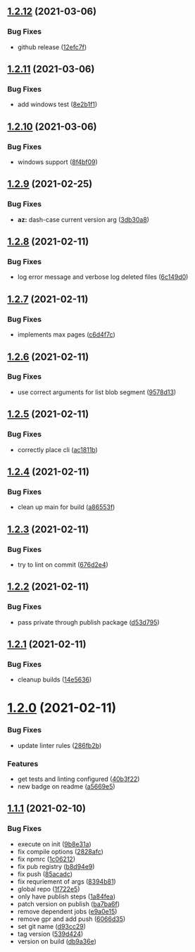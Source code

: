 ## [1.2.12](https://github.com/simple-deck/ui-deployment/compare/v1.2.11...v1.2.12) (2021-03-06)


### Bug Fixes

* github release ([12efc7f](https://github.com/simple-deck/ui-deployment/commit/12efc7fcdeae893d8a6ec8c4ea948b07ce187ec9))

## [1.2.11](https://github.com/simple-deck/ui-deployment/compare/v1.2.10...v1.2.11) (2021-03-06)


### Bug Fixes

* add windows test ([8e2b1f1](https://github.com/simple-deck/ui-deployment/commit/8e2b1f18cf9971c58cdbf142adb95030341976c7))

## [1.2.10](https://github.com/simple-deck/ui-deployment/compare/v1.2.9...v1.2.10) (2021-03-06)


### Bug Fixes

* windows support ([8f4bf09](https://github.com/simple-deck/ui-deployment/commit/8f4bf09ff4ca663da11051293ea4ab2fe8d8180b))

## [1.2.9](https://github.com/simple-deck/ui-deployment/compare/v1.2.8...v1.2.9) (2021-02-25)


### Bug Fixes

* **az:** dash-case current version arg ([3db30a8](https://github.com/simple-deck/ui-deployment/commit/3db30a8679fe20dcebd20fdb96d1f6eae3a0c84f))

## [1.2.8](https://github.com/simple-deck/ui-deployment/compare/v1.2.7...v1.2.8) (2021-02-11)


### Bug Fixes

* log error message and verbose log deleted files ([6c149d0](https://github.com/simple-deck/ui-deployment/commit/6c149d04aacc5c29695017aa08761fba44a095c0))

## [1.2.7](https://github.com/simple-deck/ui-deployment/compare/v1.2.6...v1.2.7) (2021-02-11)


### Bug Fixes

* implements max pages ([c6d4f7c](https://github.com/simple-deck/ui-deployment/commit/c6d4f7cf3afa5e5bddc6914cae409ec65e8af88e))

## [1.2.6](https://github.com/simple-deck/ui-deployment/compare/v1.2.5...v1.2.6) (2021-02-11)


### Bug Fixes

* use correct arguments for list blob segment ([9578d13](https://github.com/simple-deck/ui-deployment/commit/9578d1377e39520ff456cd00dbb2ff02a52ad561))

## [1.2.5](https://github.com/simple-deck/ui-deployment/compare/v1.2.4...v1.2.5) (2021-02-11)


### Bug Fixes

* correctly place cli ([ac1811b](https://github.com/simple-deck/ui-deployment/commit/ac1811b8e7d0dc0b3af29d044541182514505cda))

## [1.2.4](https://github.com/simple-deck/ui-deployment/compare/v1.2.3...v1.2.4) (2021-02-11)


### Bug Fixes

* clean up main for build ([a86553f](https://github.com/simple-deck/ui-deployment/commit/a86553f7427678d30433572f4fd69592c5fd8761))

## [1.2.3](https://github.com/simple-deck/ui-deployment/compare/v1.2.2...v1.2.3) (2021-02-11)


### Bug Fixes

* try to lint on commit ([676d2e4](https://github.com/simple-deck/ui-deployment/commit/676d2e43216f4252aba88359e8b2a90785be4066))

## [1.2.2](https://github.com/simple-deck/ui-deployment/compare/v1.2.1...v1.2.2) (2021-02-11)


### Bug Fixes

* pass private through publish package ([d53d795](https://github.com/simple-deck/ui-deployment/commit/d53d795b08b52cdf87640816447ccbad45321b6b))

## [1.2.1](https://github.com/simple-deck/ui-deployment/compare/v1.2.0...v1.2.1) (2021-02-11)


### Bug Fixes

* cleanup builds ([14e5636](https://github.com/simple-deck/ui-deployment/commit/14e56361c3bba3b9ec1d4b4b16d6452a6a46b926))

# [1.2.0](https://github.com/simple-deck/ui-deployment/compare/v1.1.1...v1.2.0) (2021-02-11)


### Bug Fixes

* update linter rules ([286fb2b](https://github.com/simple-deck/ui-deployment/commit/286fb2b5e5faad00f9bc9b3d015413f841472280))


### Features

* get tests and linting configured ([40b3f22](https://github.com/simple-deck/ui-deployment/commit/40b3f226f11a2a4e95da583e8e58116ac109747f))
* new badge on readme ([a5669e5](https://github.com/simple-deck/ui-deployment/commit/a5669e5b4d1d4a148053ad3eaefa195d65a2f7c0))

## [1.1.1](https://github.com/simple-deck/ui-deployment/compare/v1.1.0...v1.1.1) (2021-02-10)


### Bug Fixes

* execute on init ([9b8e31a](https://github.com/simple-deck/ui-deployment/commit/9b8e31a0b29082be763904b9a4b73967c999738d))
* fix compile options ([2828afc](https://github.com/simple-deck/ui-deployment/commit/2828afc8740bd3e240ca34a079c5b06b2c475713))
* fix npmrc ([1c06212](https://github.com/simple-deck/ui-deployment/commit/1c062125c86b29b270f8ffd551039c7759209b17))
* fix pub registry ([b8d94e9](https://github.com/simple-deck/ui-deployment/commit/b8d94e9df3d257469783322eb451be9cdda8693e))
* fix push ([85acadc](https://github.com/simple-deck/ui-deployment/commit/85acadc22cb575c9f321f54643047bfb9a14ca8b))
* fix requriement of args ([8394b81](https://github.com/simple-deck/ui-deployment/commit/8394b8106e79e67aff882ce9b3518996c540d09e))
* global repo ([1f722e5](https://github.com/simple-deck/ui-deployment/commit/1f722e50bb259c0c613cdf560ffd86994fb85796))
* only have publish steps ([1a84fea](https://github.com/simple-deck/ui-deployment/commit/1a84feaccfff8f4f4dd7b09fbd035ff23484d87e))
* patch version on publish ([ba7ba6f](https://github.com/simple-deck/ui-deployment/commit/ba7ba6f61bf76096a3b8f4c4ae8136ac1f9eec9b))
* remove dependent jobs ([e9a0e15](https://github.com/simple-deck/ui-deployment/commit/e9a0e15f79f18e8687d05a9e91cec28aa61a53b1))
* remove gpr and add push ([6066d35](https://github.com/simple-deck/ui-deployment/commit/6066d3542dcd7586c88daeabd4361cf8428ccd4b))
* set git name ([d93cc29](https://github.com/simple-deck/ui-deployment/commit/d93cc29423efd9d226502dc0d3e22c14410cc3e5))
* tag version ([539d424](https://github.com/simple-deck/ui-deployment/commit/539d424569fe35a5c6120726900dd5545a827436))
* version on build ([db9a36e](https://github.com/simple-deck/ui-deployment/commit/db9a36e548bf816a5f19ac50c6f8be75ab86319b))
